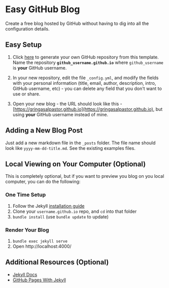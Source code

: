 # Easy GitHub Blog

Create a free blog hosted by GitHub without having to dig into all the configuration details.

## Easy Setup

1. Click [here](https://github.com/gringasalpastor/easy-github-blog/generate) to generate your own GitHub repository from this template. Name the repository **`github_username.github.io`** where `github_username` is **your** GitHub username.

2. In your new repository, edit the file `_config.yml`, and modify the fields with your personal information (title, email, author, description, intro, GitHub username, etc) - you can delete any field that you don't want to use or share.

3. Open your new blog - the URL should look like this - [https://gringasalpastor.github.io](https://gringasalpastor.github.io), but using **your** GitHub username instead of mine.

## Adding a New Blog Post
Just add a new markdown file in the `_posts` folder. The file name should look like `yyyy-mm-dd-title.md`. See the existing examples files.

## Local Viewing on Your Computer (Optional)
This is completely optional, but if you want to preview you blog on you local computer, you can do the following:

### One Time Setup 
1. Follow the Jekyll [installation guide](https://jekyllrb.com/docs/installation/)
2. Clone your `username.github.io` repo, and `cd` into that folder
3. `bundle install` (use `bundle update` to update)

### Render Your Blog
1. `bundle exec jekyll serve`
2. Open http://localhost:4000/

## Additional Resources (Optional)
- [Jekyll Docs](https://jekyllrb.com/docs/)
- [GitHub Pages With Jekyll](https://docs.github.com/en/pages/setting-up-a-github-pages-site-with-jekyll)

